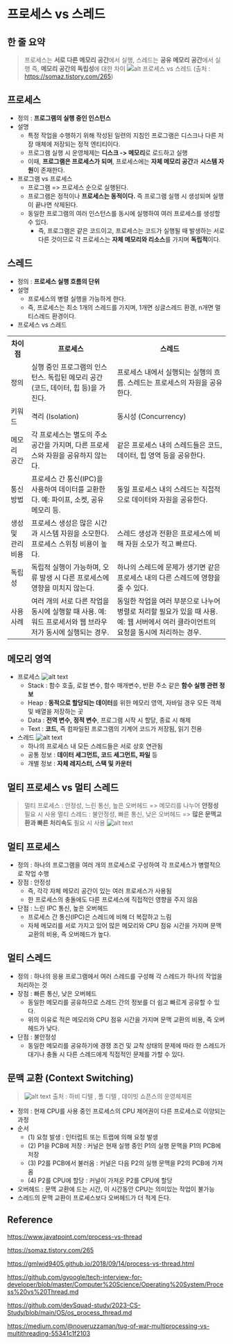 # 프로세스 vs 스레드

## 한 줄 요약

> 프로세스는 **서로 다른 메모리 공간**에서 실행, 스레드는 **공유 메모리 공간**에서 실행
> 즉, **메모리 공간의 독립성**에 대한 차이
> ![alt 프로세스 vs 스레드](../../img/procees_thread.png)
(출처 : https://somaz.tistory.com/265)

## 프로세스

* 정의 : **프로그램의 실행 중인 인스턴스**
* 설명
  * 특정 작업을 수행하기 위해 작성된 일련의 지침인 프로그램은 디스크나 다른 저장 매체에 저장되는 정적 엔티티이다.
  * 프로그램 실행 시 운영체제는 **디스크 -> 메모리**로 로드하고 실행
  * 이때, **프로그램은 프로세스가 되며**, 프로세스에는 **자체 메모리 공간**과 **시스템 자원**이 존재한다.
* 프로그램 vs 프로세스
  * 프로그램 => 프로세스 순으로 실행된다.
  * 프로그램은 정적이나 **프로세스는 동적이다.** 즉 프로그램 실행 시 생성되며 실행이 끝나면 삭제된다.
  * 동일한 프로그램의 여러 인스턴스를 동시에 실행하여 여러 프로세스를 생성할 수 있다.
    * 즉, 프로그램은 같은 코드이고, 프로세스는 코드가 실행될 때 발생하는 서로 다른 것이므로 각 프로세스는 **자체 메모리와 리소스**를 가지며 **독립적**이다.

## 스레드

- 정의 : **프로세스 실행 흐름의 단위**
- 설명
  * 프로세스의 병렬 실행을 가능하게 한다.
  * 즉, 프로세스는 최소 1개의 스레드를 가지며, 1개면 싱글스레드 환경, n개면 멀티스레드 환경이다.
- 프로세스 vs 스레드
<table>
    <tr>
        <th>차이점</th>
        <th>프로세스</th>
        <th>스레드</th>
    </tr>
    <tr>
        <td>정의</td>
        <td>실행 중인 프로그램의 인스턴스. 독립된 메모리 공간(코드, 데이터, 힙 등)을 가진다.</td>
        <td>프로세스 내에서 실행되는 실행의 흐름. 스레드는 프로세스의 자원을 공유한다.</td>
    </tr>
    <tr>
        <td>키워드</td>
        <td>격리 (Isolation)</td>
        <td>동시성 (Concurrency)</td>
    </tr>
    <tr>
        <td>메모리 공간</td>
        <td>각 프로세스는 별도의 주소 공간을 가지며, 다른 프로세스와 자원을 공유하지 않는다.</td>
        <td>같은 프로세스 내의 스레드들은 코드, 데이터, 힙 영역 등을 공유한다.</td>
    </tr>
    <tr>
        <td>통신 방법</td>
        <td>프로세스 간 통신(IPC)을 사용하여 데이터를 교환한다. 예: 파이프, 소켓, 공유 메모리 등.</td>
        <td>동일 프로세스 내의 스레드는 직접적으로 데이터와 자원을 공유한다.</td>
    </tr>
    <tr>
        <td>생성 및 관리 비용</td>
        <td>프로세스 생성은 많은 시간과 시스템 자원을 소모한다. 프로세스 스위칭 비용이 높다.</td>
        <td>스레드 생성과 전환은 프로세스에 비해 자원 소모가 적고 빠르다.</td>
    </tr>
    <tr>
        <td>독립성</td>
        <td>독립적 실행이 가능하며, 오류 발생 시 다른 프로세스에 영향을 미치지 않는다.</td>
        <td>하나의 스레드에 문제가 생기면 같은 프로세스 내의 다른 스레드에 영향을 줄 수 있다.</td>
    </tr>
    <tr>
        <td>사용 사례</td>
        <td>여러 개의 서로 다른 작업을 동시에 실행할 때 사용. 예: 워드 프로세서와 웹 브라우저가 동시에 실행되는 경우.</td>
        <td>동일한 작업을 여러 부분으로 나누어 병렬로 처리할 필요가 있을 때 사용. 예: 웹 서버에서 여러 클라이언트의 요청을 동시에 처리하는 경우.</td>
    </tr>
</table>

## 메모리 영역
* 프로세스
![alt text](../../img/process_memory.png)
  * Stack : 함수 호출, 로컬 변수, 함수 매개변수, 반환 주소 같은 **함수 실행 관련 정보**
  * Heap : **동적으로 할당되는 데이터**를 위한 메모리 영역, 자바일 경우 모든 객체 및  배열을 저장하는 곳
  * Data : **전역 변수, 정적 변수**, 프로그램 시작 시 할당, 종료 시 해제 
  * Text : **코드**, 즉 컴파일된 프로그램의 기계어 코드가 저장됨, 읽기 전용
* 스레드
![alt text](../../img/thread_memory.png)
  * 하나의 프로세스 내 모든 스레드들은 서로 상호 연관됨
  * 공통 정보 : **데이터 세그먼트, 코드 세그먼트, 파일** 등
  * 개별 정보 : **자체 레지스터, 스택 및 카운터**

## 멀티 프로세스 vs 멀티 스레드
> 멀티 프로세스 : 안정성, 느린 통신, 높은 오버헤드 => 메모리를 나누어 **안정성** 필요 시 사용
> 멀티 스레드 : 불안정성, 빠른 통신, 낮은 오버헤드 => **많은 문맥교환과 빠른 처리속도** 필요 시 사용
![alt text](../../img/multi_processing_multi_thread.png)

## 멀티 프로세스
* 정의 : 하나의 프로그램을 여러 개의 프로세스로 구성하여 각 프로세스가 병렬적으로 작업 수행
* 장점 : 안정성
  * 즉, 각각 자체 메모리 공간이 있는 여러 프로세스가 사용됨
  * 한 프로세스의 충돌에도 다른 프로세스에 직접적인 영향을 주지 않음
* 단점 : 느린 IPC 통신, 높은 오버헤드
  * 프로세스 간 통신(IPC)은 스레드에 비해 더 복잡하고 느림
  * 자체 메모리를 서로 가지고 있어 많은 메모리와 CPU 점유 시간을 가지며 문맥 교환의 비용, 즉 오버헤드가 높다.

## 멀티 스레드
* 정의 : 하나의 응용 프로그램에서 여러 스레드를 구성해 각 스레드가 하나의 작업을 처리하는 것
* 장점 : 빠른 통신, 낮은 오버헤드
  * 동일한 메모리를 공유하므로 스레드 간의 정보를 더 쉽고 빠르게 공유할 수 있다.
  * 위의 이유로 적은 메모리와 CPU 점유 시간을 가지며 문맥 교환의 비용, 즉 오버헤드가 낮다.
* 단점 : 불안정성
  * 동일한 메모리를 공유하기에 경쟁 조건 및 교착 상태의 문제에 따라 한 스레드가 대기나 충돌 시 다른 스레드에게 직접적인 문제를 가할 수 있다.

## 문맥 교환 (Context Switching)
> ![alt text](../../img/context_switching.png)
출처 : 하비 디텔 , 폴 디텔 , 데이빗 쇼픈스의 운영체제론
* 정의 : 현재 CPU를 사용 중인 프로세스의 CPU 제어권이 다른 프로세스로 이양되는 과정
* 순서
  * (1)	요청 발생 : 인터럽트 또는 트랩에 의해 요청 발생
  * (2)	P1을 PCB에 저장 : 커널은 현재 실행 중인 P1의 실행 문맥을 P1의 PCB에 저장
  * (3)	P2를 PCB에서 불러옴 : 커널은 다음 P2의 실행 문맥을 P2의 PCB에 가져옴
  * (4)	P2를 CPU에 할당 : 커널이 가져온 P2를 CPU에 할당
* 오버헤드 : 문맥 교환에 드는 시간, 이 시간동안 CPU는 의미있는 작업이 불가능
* 스레드의 문맥 교환이 프로세스보다 오버헤드가 더 적게 든다.

## Reference
https://www.javatpoint.com/process-vs-thread

https://somaz.tistory.com/265

https://gmlwjd9405.github.io/2018/09/14/process-vs-thread.html

https://github.com/gyoogle/tech-interview-for-developer/blob/master/Computer%20Science/Operating%20System/Process%20vs%20Thread.md

https://github.com/devSquad-study/2023-CS-Study/blob/main/OS/os_process_thread.md

https://medium.com/@noueruzzaman/tug-of-war-multiprocessing-vs-multithreading-55341c1f2103
